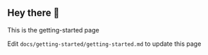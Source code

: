 ## Hey there 👋
This is the getting-started page

Edit `docs/getting-started/getting-started.md` to update this page